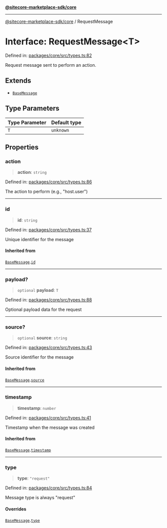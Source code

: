 [**@sitecore-marketplace-sdk/core**](../README.md)

***

[@sitecore-marketplace-sdk/core](../README.md) / RequestMessage

# Interface: RequestMessage\<T\>

Defined in: [packages/core/src/types.ts:82](https://github.com/Sitecore/sitecore-marketplace-sdk/blob/6eefa0cb44bc75b48823aba6055436af2e57f6bd/packages/core/src/types.ts#L82)

Request message sent to perform an action.

## Extends

- [`BaseMessage`](BaseMessage.md)

## Type Parameters

| Type Parameter | Default type |
| ------ | ------ |
| `T` | `unknown` |

## Properties

### action

> **action**: `string`

Defined in: [packages/core/src/types.ts:86](https://github.com/Sitecore/sitecore-marketplace-sdk/blob/6eefa0cb44bc75b48823aba6055436af2e57f6bd/packages/core/src/types.ts#L86)

The action to perform (e.g., "host.user")

***

### id

> **id**: `string`

Defined in: [packages/core/src/types.ts:37](https://github.com/Sitecore/sitecore-marketplace-sdk/blob/6eefa0cb44bc75b48823aba6055436af2e57f6bd/packages/core/src/types.ts#L37)

Unique identifier for the message

#### Inherited from

[`BaseMessage`](BaseMessage.md).[`id`](BaseMessage.md#id)

***

### payload?

> `optional` **payload**: `T`

Defined in: [packages/core/src/types.ts:88](https://github.com/Sitecore/sitecore-marketplace-sdk/blob/6eefa0cb44bc75b48823aba6055436af2e57f6bd/packages/core/src/types.ts#L88)

Optional payload data for the request

***

### source?

> `optional` **source**: `string`

Defined in: [packages/core/src/types.ts:43](https://github.com/Sitecore/sitecore-marketplace-sdk/blob/6eefa0cb44bc75b48823aba6055436af2e57f6bd/packages/core/src/types.ts#L43)

Source identifier for the message

#### Inherited from

[`BaseMessage`](BaseMessage.md).[`source`](BaseMessage.md#source)

***

### timestamp

> **timestamp**: `number`

Defined in: [packages/core/src/types.ts:41](https://github.com/Sitecore/sitecore-marketplace-sdk/blob/6eefa0cb44bc75b48823aba6055436af2e57f6bd/packages/core/src/types.ts#L41)

Timestamp when the message was created

#### Inherited from

[`BaseMessage`](BaseMessage.md).[`timestamp`](BaseMessage.md#timestamp)

***

### type

> **type**: `"request"`

Defined in: [packages/core/src/types.ts:84](https://github.com/Sitecore/sitecore-marketplace-sdk/blob/6eefa0cb44bc75b48823aba6055436af2e57f6bd/packages/core/src/types.ts#L84)

Message type is always "request"

#### Overrides

[`BaseMessage`](BaseMessage.md).[`type`](BaseMessage.md#type)
